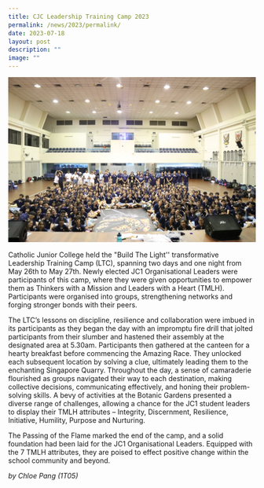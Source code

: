 ```yaml
---
title: CJC Leadership Training Camp 2023
permalink: /news/2023/permalink/
date: 2023-07-18
layout: post
description: ""
image: ""
---
```

![](/images/ltc%20large%20group%20shot.jpeg)

Catholic Junior College held the "Build The Light'' transformative Leadership Training Camp (LTC), spanning two days and one night from May 26th to May 27th. Newly elected JC1 Organisational Leaders were participants of this camp, where they were given opportunities to empower them as Thinkers with a Mission and Leaders with a Heart (TMLH). Participants were organised into groups, strengthening networks and forging stronger bonds with their peers.

The LTC’s lessons on discipline, resilience and collaboration were imbued in its participants as they began the day with an impromptu fire drill that jolted participants from their slumber and hastened their assembly at the designated area at 5.30am. Participants then gathered at the canteen for a hearty breakfast before commencing the Amazing Race. They unlocked each subsequent location by solving a clue, ultimately leading them to the enchanting Singapore Quarry. Throughout the day, a sense of camaraderie flourished as groups navigated their way to each destination, making collective decisions, communicating effectively, and honing their problem-solving skills. A bevy of activities at the Botanic Gardens presented a diverse range of challenges, allowing a chance for the JC1 student leaders to display their TMLH attributes – Integrity, Discernment, Resilience, Initiative, Humility, Purpose and Nurturing.

The Passing of the Flame marked the end of the camp, and a solid foundation had been laid for the JC1 Organisational Leaders. Equipped with the 7 TMLH attributes, they are poised to effect positive change within the school community and beyond.

*by Chloe Pang (1T05)*
